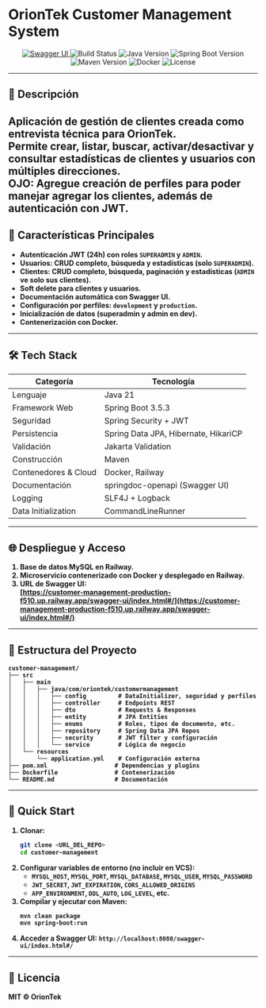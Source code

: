 # OrionTek Customer Management System

<p align="center">
  <a href="https://customer-management-production-f510.up.railway.app/swagger-ui/index.html#/">
    <img src="https://img.shields.io/badge/Swagger-OpenAPI-blue" alt="Swagger UI"/>
  </a>
  <img src="https://img.shields.io/badge/Build-Passing-brightgreen" alt="Build Status"/>
  <img src="https://img.shields.io/badge/Java-21-blue" alt="Java Version"/>
  <img src="https://img.shields.io/badge/Spring_Boot-3.5.3-brightgreen" alt="Spring Boot Version"/>
  <img src="https://img.shields.io/badge/Maven-3.8+-blue" alt="Maven Version"/>
  <img src="https://img.shields.io/badge/Docker-Enabled-lightgrey" alt="Docker"/>
  <img src="https://img.shields.io/badge/License-MIT-green" alt="License"/>
</p>

---

## 📖 Descripción

Aplicación de gestión de clientes creada como **entrevista técnica para OrionTek**.  
Permite **crear**, **listar**, **buscar**, **activar/desactivar** y **consultar estadísticas** de clientes y usuarios con múltiples direcciones.
<br/> <b>OJO: Agregue creación de perfiles para poder manejar agregar los clientes, además de autenticación con JWT.<b/>
---

## 🚀 Características Principales

- **Autenticación JWT** (24h) con roles `SUPERADMIN` y `ADMIN`.
- **Usuarios**: CRUD completo, búsqueda y estadísticas (solo `SUPERADMIN`).
- **Clientes**: CRUD completo, búsqueda, paginación y estadísticas (`ADMIN` ve solo sus clientes).
- **Soft delete** para clientes y usuarios.
- **Documentación automática** con Swagger UI.
- **Configuración por perfiles**: `development` y `production`.
- **Inicialización de datos** (superadmin y admin en dev).
- **Contenerización** con Docker.

---

## 🛠️ Tech Stack

| Categoría              | Tecnología                                           |
|------------------------|------------------------------------------------------|
| Lenguaje               | Java 21                                              |
| Framework Web          | Spring Boot 3.5.3                                    |
| Seguridad              | Spring Security + JWT                                |
| Persistencia           | Spring Data JPA, Hibernate, HikariCP                 |
| Validación             | Jakarta Validation                                   |
| Construcción           | Maven                                                |
| Contenedores & Cloud   | Docker, Railway                                      |
| Documentación          | springdoc-openapi (Swagger UI)                       |
| Logging                | SLF4J + Logback                                      |
| Data Initialization    | CommandLineRunner                                    |

---

## 🌐 Despliegue y Acceso

1. **Base de datos MySQL** en Railway.
2. **Microservicio** contenerizado con Docker y desplegado en Railway.
3. **URL de Swagger UI**:  
   [https://customer-management-production-f510.up.railway.app/swagger-ui/index.html#/](https://customer-management-production-f510.up.railway.app/swagger-ui/index.html#/)

---

## 📂 Estructura del Proyecto

```
customer-management/
├── src
│   ├── main
│   │   ├── java/com/oriontek/customermanagement
│   │   │   ├── config         # DataInitializer, seguridad y perfiles
│   │   │   ├── controller     # Endpoints REST
│   │   │   ├── dto            # Requests & Responses
│   │   │   ├── entity         # JPA Entities
│   │   │   ├── enums          # Roles, tipos de documento, etc.
│   │   │   ├── repository     # Spring Data JPA Repos
│   │   │   ├── security       # JWT filter y configuración
│   │   │   └── service        # Lógica de negocio
│   └── resources
│       └── application.yml    # Configuración externa
├── pom.xml                   # Dependencias y plugins
├── Dockerfile                # Contenerización
└── README.md                 # Documentación
```

---

## 🔧 Quick Start

1. Clonar:
   ```bash
   git clone <URL_DEL_REPO>
   cd customer-management
   ```
2. Configurar variables de entorno (no incluir en VCS):
   - `MYSQL_HOST`, `MYSQL_PORT`, `MYSQL_DATABASE`, `MYSQL_USER`, `MYSQL_PASSWORD`
   - `JWT_SECRET`, `JWT_EXPIRATION`, `CORS_ALLOWED_ORIGINS`
   - `APP_ENVIRONMENT`, `DDL_AUTO`, `LOG_LEVEL`, etc.
3. Compilar y ejecutar con Maven:
   ```bash
   mvn clean package
   mvn spring-boot:run
   ```
4. Acceder a Swagger UI: `http://localhost:8080/swagger-ui/index.html#/`

---

## 📜 Licencia

MIT © OrionTek
